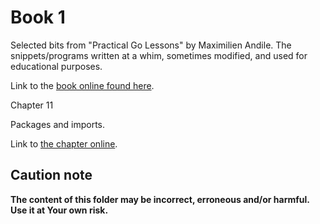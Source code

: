 # Book 1

Selected bits from "Practical Go Lessons" by Maximilien Andile.
The snippets/programs written at a whim, sometimes modified, and used for educational purposes.

Link to the [book online found here](https://www.practical-go-lessons.com/).

Chapter 11

Packages and imports.

Link to [the chapter online](https://www.practical-go-lessons.com/chap-11-packages-and-imports).

## Caution note

**The content of this folder may be incorrect, erroneous and/or harmful. Use it at Your own risk.**
